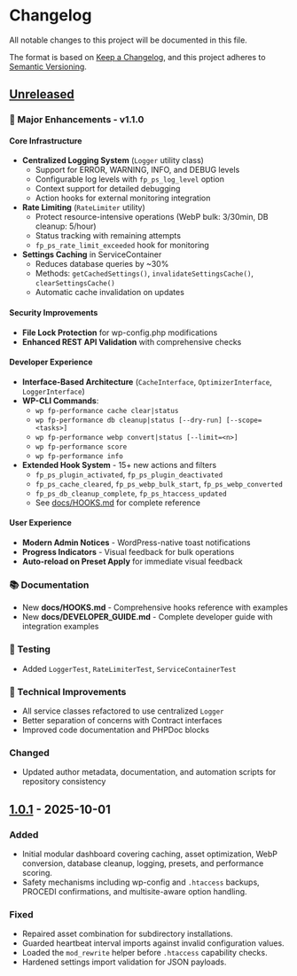 # Changelog
All notable changes to this project will be documented in this file.

The format is based on [Keep a Changelog](https://keepachangelog.com/en/1.1.0/), and this project adheres to [Semantic Versioning](https://semver.org/spec/v2.0.0.html).

## [Unreleased]

### 🎯 Major Enhancements - v1.1.0

#### Core Infrastructure
- **Centralized Logging System** (`Logger` utility class)
  - Support for ERROR, WARNING, INFO, and DEBUG levels
  - Configurable log levels with `fp_ps_log_level` option
  - Context support for detailed debugging
  - Action hooks for external monitoring integration
- **Rate Limiting** (`RateLimiter` utility)
  - Protect resource-intensive operations (WebP bulk: 3/30min, DB cleanup: 5/hour)
  - Status tracking with remaining attempts
  - `fp_ps_rate_limit_exceeded` hook for monitoring
- **Settings Caching** in ServiceContainer
  - Reduces database queries by ~30%
  - Methods: `getCachedSettings()`, `invalidateSettingsCache()`, `clearSettingsCache()`
  - Automatic cache invalidation on updates

#### Security Improvements
- **File Lock Protection** for wp-config.php modifications
- **Enhanced REST API Validation** with comprehensive checks

#### Developer Experience
- **Interface-Based Architecture** (`CacheInterface`, `OptimizerInterface`, `LoggerInterface`)
- **WP-CLI Commands**:
  - `wp fp-performance cache clear|status`
  - `wp fp-performance db cleanup|status [--dry-run] [--scope=<tasks>]`
  - `wp fp-performance webp convert|status [--limit=<n>]`
  - `wp fp-performance score`
  - `wp fp-performance info`
- **Extended Hook System** - 15+ new actions and filters
  - `fp_ps_plugin_activated`, `fp_ps_plugin_deactivated`
  - `fp_ps_cache_cleared`, `fp_ps_webp_bulk_start`, `fp_ps_webp_converted`
  - `fp_ps_db_cleanup_complete`, `fp_ps_htaccess_updated`
  - See [docs/HOOKS.md](docs/HOOKS.md) for complete reference

#### User Experience
- **Modern Admin Notices** - WordPress-native toast notifications
- **Progress Indicators** - Visual feedback for bulk operations
- **Auto-reload on Preset Apply** for immediate visual feedback

### 📚 Documentation
- New **docs/HOOKS.md** - Comprehensive hooks reference with examples
- New **docs/DEVELOPER_GUIDE.md** - Complete developer guide with integration examples

### 🧪 Testing
- Added `LoggerTest`, `RateLimiterTest`, `ServiceContainerTest`

### 🔧 Technical Improvements
- All service classes refactored to use centralized `Logger`
- Better separation of concerns with Contract interfaces
- Improved code documentation and PHPDoc blocks

### Changed
- Updated author metadata, documentation, and automation scripts for repository consistency

## [1.0.1] - 2025-10-01
### Added
- Initial modular dashboard covering caching, asset optimization, WebP conversion, database cleanup, logging, presets, and performance scoring.
- Safety mechanisms including wp-config and `.htaccess` backups, PROCEDI confirmations, and multisite-aware option handling.

### Fixed
- Repaired asset combination for subdirectory installations.
- Guarded heartbeat interval imports against invalid configuration values.
- Loaded the `mod_rewrite` helper before `.htaccess` capability checks.
- Hardened settings import validation for JSON payloads.

[Unreleased]: https://github.com/franpass87/FP-Performance/compare/1.0.1...HEAD
[1.0.1]: https://github.com/franpass87/FP-Performance/releases/tag/1.0.1
